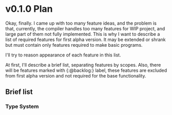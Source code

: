 # v0.1.0 Plan

Okay, finally. I came up with too many feature ideas, and the problem is that, currently, the compiler handles too many features for WIP project, and large part of them not fully implemented. This is why I want to describe a list of required features for first alpha version. It may be extended or shrank but must contain only features required to make basic programs.

I'll try to reason appearance of each feature in this list.

At first, I'll describe a brief list, separating features by scopes.
Also, there will be features marked with {:@backlog:} label, these features are excluded from first alpha version and not required for the base functionality.

## Brief list

### Type System


